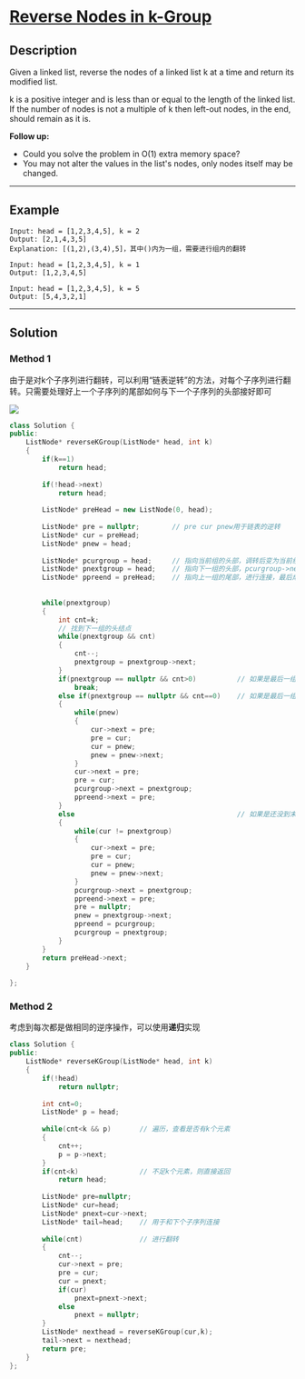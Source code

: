 # [Reverse Nodes in k-Group](https://leetcode.com/problems/reverse-nodes-in-k-group/)

## Description
Given a linked list, reverse the nodes of a linked list k at a time and return its modified list.

k is a positive integer and is less than or equal to the length of the linked list. If the number of nodes is not a multiple of k then left-out nodes, in the end, should remain as it is.

**Follow up:**

- Could you solve the problem in O(1) extra memory space?
- You may not alter the values in the list's nodes, only nodes itself may be changed.


---

## Example

```
Input: head = [1,2,3,4,5], k = 2
Output: [2,1,4,3,5]
Explanation: [(1,2),(3,4),5]，其中()内为一组，需要进行组内的翻转
```

```
Input: head = [1,2,3,4,5], k = 1
Output: [1,2,3,4,5]
```

```
Input: head = [1,2,3,4,5], k = 5
Output: [5,4,3,2,1]
```

---

## Solution
### Method 1
由于是对k个子序列进行翻转，可以利用“链表逆转”的方法，对每个子序列进行翻转。只需要处理好上一个子序列的尾部如何与下一个子序列的头部接好即可

<a href="https://sm.ms/image/84PqXCimYNoa9UL" target="_blank"><img src="https://i.loli.net/2020/11/01/84PqXCimYNoa9UL.jpg" ></a>

```c++
class Solution {
public:
    ListNode* reverseKGroup(ListNode* head, int k) 
    {
        if(k==1)
            return head;
        
        if(!head->next)
            return head;
        
        ListNode* preHead = new ListNode(0, head);
        
        ListNode* pre = nullptr;        // pre cur pnew用于链表的逆转
        ListNode* cur = preHead;
        ListNode* pnew = head;
        
        ListNode* pcurgroup = head;     // 指向当前组的头部，调转后变为当前组的尾部
        ListNode* pnextgroup = head;    // 指向下一组的头部，pcurgroup->next = pnextgroup进行两组的拼接
        ListNode* ppreend = preHead;    // 指向上一组的尾部，进行连接，最后成为ppreend -> pre -> ... -> pcurgroup -> pnextgroup -> ...
        
        
        while(pnextgroup)
        {
            int cnt=k;
            // 找到下一组的头结点
            while(pnextgroup && cnt)
            {
                cnt--;
                pnextgroup = pnextgroup->next;
            }
            if(pnextgroup == nullptr && cnt>0)          // 如果是最后一组个数<k个，即如 ``[1,2,3,4,5],k=2`` 时，最后的'5'
                break;
            else if(pnextgroup == nullptr && cnt==0)    // 如果是最后一组个数==k个，即如 ``[1,2,3,4,5],k=5``
            {
                while(pnew)
                {
                    cur->next = pre;
                    pre = cur;
                    cur = pnew;
                    pnew = pnew->next;
                }
                cur->next = pre;
                pre = cur;
                pcurgroup->next = pnextgroup;
                ppreend->next = pre;
            }
            else                                        // 如果是还没到末尾，则处理里面的k个Nodes
            {
                while(cur != pnextgroup)
                {
                    cur->next = pre;
                    pre = cur;
                    cur = pnew;
                    pnew = pnew->next;
                }
                pcurgroup->next = pnextgroup;
                ppreend->next = pre;
                pre = nullptr;
                pnew = pnextgroup->next;
                ppreend = pcurgroup;
                pcurgroup = pnextgroup;
            }
        }
        return preHead->next;
    }
    
};
```

### Method 2

考虑到每次都是做相同的逆序操作，可以使用**递归**实现

```c++
class Solution {
public:
    ListNode* reverseKGroup(ListNode* head, int k) 
    {
        if(!head)
            return nullptr;
        
        int cnt=0;
        ListNode* p = head;
        
        while(cnt<k && p)       // 遍历，查看是否有k个元素
        {
            cnt++;
            p = p->next;
        }
        if(cnt<k)               // 不足k个元素，则直接返回
            return head;
        
        ListNode* pre=nullptr;
        ListNode* cur=head;
        ListNode* pnext=cur->next;
        ListNode* tail=head;    // 用于和下个子序列连接 
        
        while(cnt)              // 进行翻转
        {
            cnt--;
            cur->next = pre;
            pre = cur;
            cur = pnext;
            if(cur)
                pnext=pnext->next;
            else
                pnext = nullptr;
        }
        ListNode* nexthead = reverseKGroup(cur,k);
        tail->next = nexthead;
        return pre;
    }
};
```
